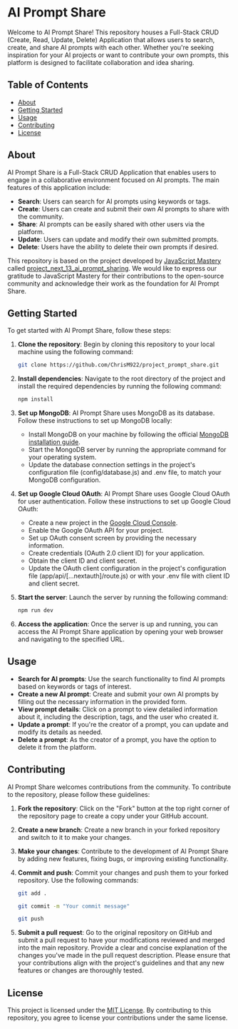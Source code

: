 # AI Prompt Share

Welcome to AI Prompt Share! This repository houses a Full-Stack CRUD (Create, Read, Update, Delete) Application that allows users to search, create, and share AI prompts with each other. Whether you're seeking inspiration for your AI projects or want to contribute your own prompts, this platform is designed to facilitate collaboration and idea sharing.

## Table of Contents

- [About](#about)
- [Getting Started](#getting-started)
- [Usage](#usage)
- [Contributing](#contributing)
- [License](#license)

## About

AI Prompt Share is a Full-Stack CRUD Application that enables users to engage in a collaborative environment focused on AI prompts. The main features of this application include:

- **Search**: Users can search for AI prompts using keywords or tags.
- **Create**: Users can create and submit their own AI prompts to share with the community.
- **Share**: AI prompts can be easily shared with other users via the platform.
- **Update**: Users can update and modify their own submitted prompts.
- **Delete**: Users have the ability to delete their own prompts if desired.

This repository is based on the project developed by [JavaScript Mastery](https://github.com/adrianhajdin) called [project_next_13_ai_prompt_sharing](https://github.com/adrianhajdin/project_next_13_ai_prompt_sharing). We would like to express our gratitude to JavaScript Mastery for their contributions to the open-source community and acknowledge their work as the foundation for AI Prompt Share.


## Getting Started

To get started with AI Prompt Share, follow these steps:

1. **Clone the repository**:
   Begin by cloning this repository to your local machine using the following command:

   ```bash
   git clone https://github.com/ChrisM922/project_prompt_share.git
   ```
3. **Install dependencies**:
    Navigate to the root directory of the project and install the required dependencies by running the following command:
   ```bash
   npm install
   ```
5. **Set up MongoDB**:
   AI Prompt Share uses MongoDB as its database. Follow these instructions to set up MongoDB locally:
   - Install MongoDB on your machine by following the official [MongoDB installation guide](https://docs.mongodb.com/manual/installation/).
   - Start the MongoDB server by running the appropriate command for your operating system.
   - Update the database connection settings in the project's configuration file (config/database.js) and .env file, to match your MongoDB configuration.

7. **Set up Google Cloud OAuth**:
   AI Prompt Share uses Google Cloud OAuth for user authentication. Follow these instructions to set up Google Cloud OAuth:
   - Create a new project in the [Google Cloud Console](https://console.cloud.google.com/).
   - Enable the Google OAuth API for your project.
   - Set up OAuth consent screen by providing the necessary information.
   - Create credentials (OAuth 2.0 client ID) for your application.
   - Obtain the client ID and client secret.
   - Update the OAuth client configuration in the project's configuration file (app/api/[...nextauth]/route.js) or with your .env file with client ID and client secret.

5. **Start the server**:
   Launch the server by running the following command:
     ```bash
     npm run dev
     ```
7. **Access the application**:
   Once the server is up and running, you can access the AI Prompt Share application by opening your web browser and navigating to the specified URL.

## Usage

- **Search for AI prompts**: Use the search functionality to find AI prompts based on keywords or tags of interest.
- **Create a new AI prompt**: Create and submit your own AI prompts by filling out the necessary information in the provided form.
- **View prompt details**: Click on a prompt to view detailed information about it, including the description, tags, and the user who created it.
- **Update a prompt**: If you're the creator of a prompt, you can update and modify its details as needed.
- **Delete a prompt**: As the creator of a prompt, you have the option to delete it from the platform.

## Contributing

AI Prompt Share welcomes contributions from the community. To contribute to the repository, please follow these guidelines:

1. **Fork the repository**: Click on the "Fork" button at the top right corner of the repository page to create a copy under your GitHub account.

2. **Create a new branch**: Create a new branch in your forked repository and switch to it to make your changes.

3. **Make your changes**: Contribute to the development of AI Prompt Share by adding new features, fixing bugs, or improving existing functionality.

4. **Commit and push**: Commit your changes and push them to your forked repository. Use the following commands:

   ```bash
   git add .
   ```
   ```bash
   git commit -m "Your commit message"
   ```
   ```bash
   git push
   ```

5. **Submit a pull request**: Go to the original repository on GitHub and submit a pull request to have your modifications reviewed and merged into the main repository. Provide a clear and
   concise explanation of the changes you've made in the pull request description.
   Please ensure that your contributions align with the project's guidelines and that any new features or changes are thoroughly tested.

## License

   This project is licensed under the [MIT License](LICENSE). By contributing to this repository, you agree to license your contributions under the same license.
